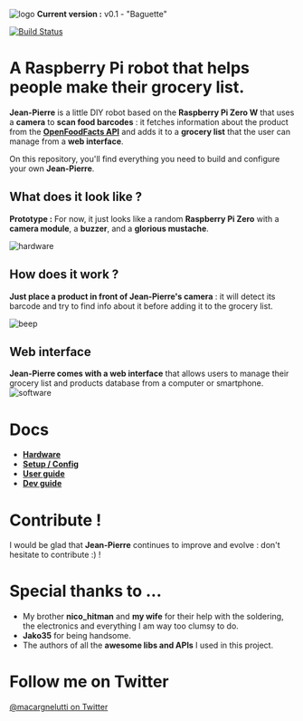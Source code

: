 ![logo](https://raw.githubusercontent.com/matteocargnelutti/jeanpierre/master/misc/logo.png)
**Current version :** v0.1 - "Baguette"

[![Build Status](https://travis-ci.org/matteocargnelutti/jean-pierre.svg?branch=master)](https://travis-ci.org/matteocargnelutti/jean-pierre)

# A Raspberry Pi robot that helps people make their grocery list.
**Jean-Pierre** is a little DIY robot based on the **Raspberry Pi Zero W** that uses a **camera** to **scan food barcodes** : it fetches information about the product from the [**OpenFoodFacts API**](https://world.openfoodfacts.org/) and adds it to a **grocery list** that the user can manage from a **web interface**.

On this repository, you'll find everything you need to build and configure your own **Jean-Pierre**.

## What does it look like ?
**Prototype :** For now, it just looks like a random **Raspberry Pi Zero** with a **camera module**, a **buzzer**, and a **glorious mustache**.

![hardware](https://raw.githubusercontent.com/matteocargnelutti/jeanpierre/master/misc/hardware.jpg)

## How does it work ?
**Just place a product in front of Jean-Pierre's camera** : it will detect its barcode and try to find info about it before adding it to the grocery list.

![beep](https://raw.githubusercontent.com/matteocargnelutti/jeanpierre/master/misc/beep.jpg)

## Web interface
**Jean-Pierre comes with a web interface** that allows users to manage their grocery list and products database from a computer or smartphone.
![software](https://raw.githubusercontent.com/matteocargnelutti/jeanpierre/master/misc/software.png)

# Docs 
* [**Hardware**](https://github.com/matteocargnelutti/jean-pierre/blob/master/docs/HARDWARE.md)
* [**Setup / Config**](https://github.com/matteocargnelutti/jean-pierre/blob/master/docs/SETUP.md)
* [**User guide**](https://github.com/matteocargnelutti/jean-pierre/blob/master/docs/USER.md)
* [**Dev guide**](https://github.com/matteocargnelutti/jean-pierre/blob/master/docs/DEV.mdd)

# Contribute !
I would be glad that **Jean-Pierre** continues to improve and evolve : don't hesitate to contribute :) !

# Special thanks to ...
* My brother **nico_hitman** and **my wife** for their help with the soldering, the electronics and everything I am way too clumsy to do.
* **Jako35** for being handsome.
* The authors of all the **awesome libs and APIs** I used in this project.

# Follow me on Twitter
[@macargnelutti on Twitter](https://twitter.com/macargnelutti)